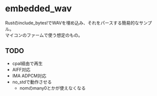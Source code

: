 # embedded_wav

Rustのinclude_bytes!でWAVを埋め込み、それをパースする簡易的なサンプル。  
マイコンのファームで使う想定のもの。  

## TODO

- cpal経由で再生
- AIFF対応
- IMA ADPCM対応
- no_stdで動作させる
  - nomのmany0とかが使えなくなる
